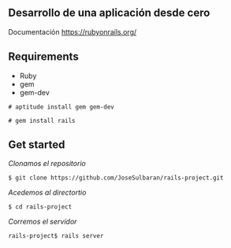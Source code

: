 ## Desarrollo de una aplicación desde cero

Documentación https://rubyonrails.org/


## Requirements

* Ruby
* gem
* gem-dev

```
# aptitude install gem gem-dev

# gem install rails 
```

## Get started

*Clonamos el repositorio*

```
$ git clone https://github.com/JoseSulbaran/rails-project.git

```

*Acedemos al directortio <rails-proyect>*

```
$ cd rails-project

```

*Corremos el servidor*

```
rails-project$ rails server

```


